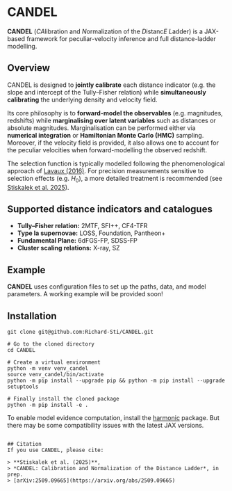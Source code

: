 # CANDEL

**CANDEL** (*CA*libration and *N*ormalization of the *D*istanc*E* *L*adder) is a JAX-based framework for peculiar-velocity inference and full distance-ladder modelling.

## Overview

CANDEL is designed to **jointly calibrate** each distance indicator (e.g. the slope and intercept of the Tully–Fisher relation) while **simultaneously calibrating** the underlying density and velocity field.

Its core philosophy is to **forward-model the observables** (e.g. magnitudes, redshifts) while **marginalising over latent variables** such as distances or absolute magnitudes.
Marginalisation can be performed either via **numerical integration** or **Hamiltonian Monte Carlo (HMC)** sampling. Moreover, if the velocity field is provided, it also allows one to account for the peculiar velocities when forward-modelling the observed redshift.

The selection function is typically modelled following the phenomenological approach of
[Lavaux (2016)](https://arxiv.org/abs/1512.04534). For precision measurements sensitive to selection effects (e.g. $H_0$), a more detailed treatment is recommended (see [Stiskalek et al. 2025](https://arxiv.org/abs/2509.09665)).

## Supported distance indicators and catalogues
- **Tully–Fisher relation:** 2MTF, SFI++, CF4-TFR
- **Type Ia supernovae:** LOSS, Foundation, Pantheon+
- **Fundamental Plane:** 6dFGS-FP, SDSS-FP
- **Cluster scaling relations:** X-ray, SZ

## Example

**CANDEL** uses configuration files to set up the paths, data, and model parameters. A working example will be provided soon!


## Installation
```
git clone git@github.com:Richard-Sti/CANDEL.git

# Go to the cloned directory
cd CANDEL

# Create a virtual environment
python -m venv venv_candel
source venv_candel/bin/activate
python -m pip install --upgrade pip && python -m pip install --upgrade setuptools

# Finally install the cloned package
python -m pip install -e .
```

To enable model evidence computation, install the [harmonic](https://github.com/astro-informatics/harmonic) package. But there may be some compatibility issues with the latest JAX versions.
```

## Citation
If you use CANDEL, please cite:

> **Stiskalek et al. (2025)**,
> *CANDEL: Calibration and Normalization of the Distance Ladder*, in prep.
> [arXiv:2509.09665](https://arxiv.org/abs/2509.09665)